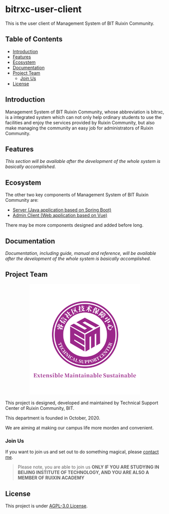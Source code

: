 # bitrxc-user-client

This is the user client of Management System of BIT Ruixin Community.

## Table of Contents

- [Introduction](https://github.com/Hyperzsb/bitrxc-user-client#introduction)
- [Features](https://github.com/Hyperzsb/bitrxc-user-client#features)
- [Ecosystem](https://github.com/Hyperzsb/bitrxc-user-client#ecosystem)
- [Documentation](https://github.com/Hyperzsb/bitrxc-user-client#documentation)
- [Project Team](https://github.com/Hyperzsb/bitrxc-user-client#project-team)
  - [Join Us](https://github.com/Hyperzsb/bitrxc-user-client#join-us)
- [License](https://github.com/Hyperzsb/bitrxc-user-client#license)

## Introduction

Management System of BIT Ruixin Community, whose abbreviation is bitrxc, is a integrated system which can not only help ordinary students to use the facilities and enjoy the services provided by Ruixin Community, but also make managing the community an easy job for administrators of Ruixin Community.

## Features

*This section will be available after the development of the whole system is basically accomplished.*

## Ecosystem

The other two key components of Management System of BIT Ruixin Community are:

- [Server (Java application based on Spring Boot)](https://github.com/Hyperzsb/bitrxc-server)
- [Admin Client (Web application based on Vue)](https://github.com/Hyperzsb/bitrxc-admin-client)

There may be more components designed and added before long.

## Documentation

*Documentation, including guide, manual and reference, will be available after the development of the whole system is basically accomplished.*

## Project Team

<p align="center">
  <a href="https://tsc.bitrxc.com/">
  	<img src="https://github.com/Hyperzsb/Hyperzsb/raw/master/images/tsc-logo-transparent.png" alt="LOGO of Technical Support Center of Ruixin Community" width="350" />
  </a>
</p>


This project is designed, developed and maintained by Technical Support Center of Ruixin Community, BIT.

This department is founded in October, 2020.

We are aiming at making our campus life more morden and convenient.

### Join Us

If you want to join us and set out to do something magical, please [contact me](mailto:hyperzsb@outlook.com).

> Please note, you are able to join us **ONLY IF YOU ARE STUDYING IN BEIJING INSTITUTE OF TECHNOLOGY, AND YOU ARE ALSO A MEMBER OF RUIXIN ACADEMY**

## License

This project is under [AGPL-3.0 License](https://github.com/Hyperzsb/bitrxc-user-client/blob/master/LICENSE).